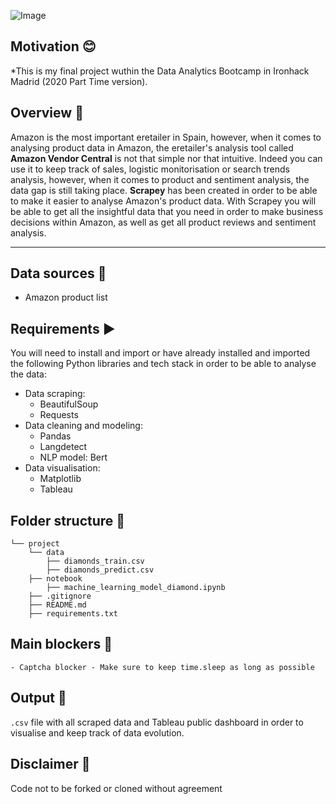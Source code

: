 
![Image](https://user-images.githubusercontent.com/63467553/97612809-2bb8ca00-1a18-11eb-9eb3-65741bc780fb.png)


## Motivation :blush:
*This is my final project wuthin the Data Analytics Bootcamp in Ironhack Madrid (2020 Part Time version). 

## Overview :gem:
Amazon is the most important eretailer in Spain, however, when it comes to analysing product data in Amazon, the eretailer's analysis tool called **Amazon Vendor Central** is not that simple nor that intuitive. Indeed you can use it to keep track of sales, logistic monitorisation or search trends analysis, however, when it comes to product and sentiment analysis, the data gap is still taking place. **Scrapey** has been created in order to be able to make it easier to analyse Amazon's product data. With Scrapey you will be able to get all the insightful data that you need in order to make business decisions within Amazon, as well as get all product reviews and sentiment analysis. 

---

## Data sources :scroll:
 - Amazon product list

## Requirements :arrow_forward:

You will need to install and import or have already installed and imported the following Python libraries and tech stack in order to be able to analyse the data:
- Data scraping:
    - BeautifulSoup
    - Requests
- Data cleaning and modeling:
    - Pandas
    - Langdetect
    - NLP model: Bert
- Data visualisation:
    - Matplotlib
    - Tableau
    
## Folder structure :open_file_folder:
```
└── project   
    └── data
        ├── diamonds_train.csv
        ├── diamonds_predict.csv
    ├── notebook
        ├── machine_learning_model_diamond.ipynb
    ├── .gitignore
    ├── README.md
    ├── requirements.txt
```
## Main blockers :tada:
    - Captcha blocker - Make sure to keep time.sleep as long as possible

## Output :pushpin:
`.csv` file with all scraped data and Tableau public dashboard in order to visualise and keep track of data evolution. 

## Disclaimer :electric_plug:
Code not to be forked or cloned without agreement 


